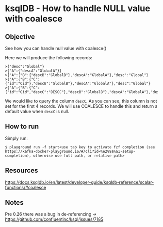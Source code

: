 # ksqlDB - How to handle NULL value with coalesce

## Objective

See how you can handle null value with coalesce()

Here we will produce the following records:
```
>{"desc":"Global"}
>{"A":{"descA":"GlobalA"}}
>{"A":{"B":{"descB":"GlobalB"},"descA":"GlobalA"},"desc":"Global"}
>{"A":{"B":{"C":{"id":"Cid"},"descB":"GlobalB"},"descA":"GlobalA"},"desc":"Global"}
>{"A":{"B":{"C":{"id":"Cid","descC":"DESCC"},"descB":"GlobalB"},"descA":"GlobalA"},"desc":"Global"}
```
We would like to query the column `descC`. As you can see, this column is not set for the first 4 records.
We will use COALESCE to handle this and return a default value when `descC` is null.

## How to run

Simply run:

```
$ playground run -f start<use tab key to activate fzf completion (see https://kafka-docker-playground.io/#/cli?id=%e2%9a%a1-setup-completion), otherwise use full path, or relative path>
```

## Resources
https://docs.ksqldb.io/en/latest/developer-guide/ksqldb-reference/scalar-functions/#coalesce

## Notes
Pre 0.26 there was a bug in de-referencing -> https://github.com/confluentinc/ksql/issues/7185

